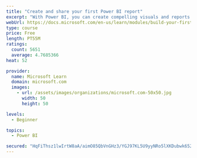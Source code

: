 ```yaml
---
title: "Create and share your first Power BI report"
excerpt: "With Power BI, you can create compelling visuals and reports. In this module, you learn how to use Power BI Desktop to connect to data, build visuals, and create a report that you can share with others in your organization. You then learn how to publish the report to the Power BI service, so that others can see your insights and benefit from your work."
webUrl: https://docs.microsoft.com/en-us/learn/modules/build-your-first-power-bi-report/
type: course
price: Free
length: PT55M
ratings:
  count: 5651
  average: 4.7685366
heat: 52

provider:
  name: Microsoft Learn
  domain: microsoft.com
  images:
    - url: /assets/images/organizations/microsoft.com-50x50.jpg
      width: 50
      height: 50

levels:
  - Beginner

topics:
  - Power BI

secured: "HqFiThsz1lwIrtW8aA/aimO85QbVnGHz3/YGJ97KL5U9yyNRo5lXKDubwk652NURnHeyXBZCV9eVK5s6DvDceQfRaTsipZP3IG/XYjZHb1O+XGGJW1qKricpRNsxJlGxbnv4WTwnbeY3jiSF8onSnrvcQ1hodRlBmH1UnyN7zbQw3n3FXZRdy3EMefxxcTUmb84WkghwFOzUA5Ip/JG0RdeXrzshrhVoM+ixchW76obw5Q4NRtA47hRh+2r2aE8eOg2/g1Pl38N0ogZn+0USg7sCAMBBnd4NII49GEBJcrjyDWv60tBpzgJrdaTGFnigvnBU2gCnsn2ZqW7jBcAar71+7PHvcsxKeI2q5lVodD623GuHYbh9gNXPOXjPCi5fr14EKmd/TFS1sJrV77Opo0hLHPF7qqJPK+bpe/XK1yk=;KHAp9tNUvRC8HqigH7p5gA=="
---
```



